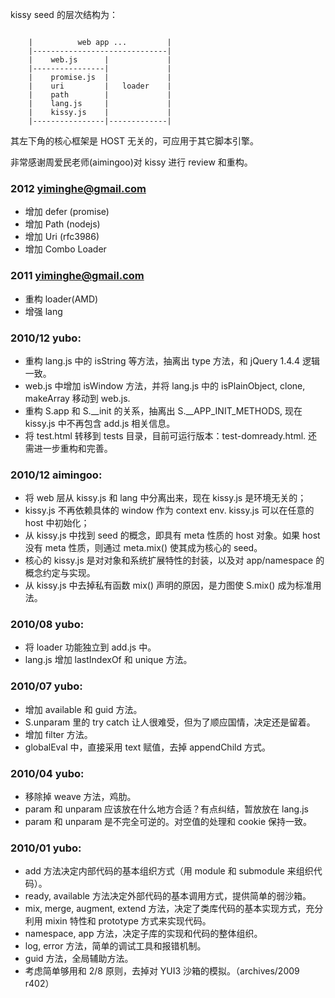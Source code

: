 
kissy seed 的层次结构为：

<pre><code>
    |          web app ...         |
    |------------------------------|
    |    web.js      |             |
    |----------------|             |
    |    promise.js  |             |
    |    uri         |   loader    |
    |    path        |             |
    |    lang.js     |             |
    |    kissy.js    |             |
    |----------------|-------------|
</code></pre>
其左下角的核心框架是 HOST 无关的，可应用于其它脚本引擎。

非常感谢周爱民老师(aimingoo)对 kissy 进行 review 和重构。

### 2012 yiminghe@gmail.com
 - 增加 defer (promise)
 - 增加 Path (nodejs)
 - 增加 Uri (rfc3986)
 - 增加 Combo Loader

### 2011 yiminghe@gmail.com

 - 重构 loader(AMD)
 - 增强 lang

### 2010/12 yubo:

 - 重构 lang.js 中的 isString 等方法，抽离出 type 方法，和 jQuery 1.4.4 逻辑一致。
 - web.js 中增加 isWindow 方法，并将 lang.js 中的 isPlainObject, clone, makeArray 移动到 web.js.
 - 重构 S.app 和 S.__init 的关系，抽离出 S.__APP_INIT_METHODS, 现在 kissy.js 中不再包含 add.js 相关信息。
 - 将 test.html 转移到 tests 目录，目前可运行版本：test-domready.html. 还需进一步重构和完善。

### 2010/12 aimingoo:

 - 将 web 层从 kissy.js 和 lang 中分离出来，现在 kissy.js 是环境无关的；
 - kissy.js 不再依赖具体的 window 作为 context env. kissy.js 可以在任意的 host 中初始化；
 - 从 kissy.js 中找到 seed 的概念，即具有 meta 性质的 host 对象。如果 host 没有 meta 性质，则通过 meta.mix() 使其成为核心的 seed。
 - 核心的 kissy.js 是对对象和系统扩展特性的封装，以及对 app/namespace 的概念约定与实现。
 - 从 kissy.js 中去掉私有函数 mix() 声明的原因，是力图使 S.mix() 成为标准用法。

### 2010/08 yubo:

 - 将 loader 功能独立到 add.js 中。
 - lang.js 增加 lastIndexOf 和 unique 方法。

### 2010/07 yubo:

 - 增加 available 和 guid 方法。
 - S.unparam 里的 try catch 让人很难受，但为了顺应国情，决定还是留着。
 - 增加 filter 方法。
 - globalEval 中，直接采用 text 赋值，去掉 appendChild 方式。

### 2010/04 yubo:

 - 移除掉 weave 方法，鸡肋。
 - param 和 unparam 应该放在什么地方合适？有点纠结，暂放放在 lang.js
 - param 和 unparam 是不完全可逆的。对空值的处理和 cookie 保持一致。

### 2010/01 yubo:

 - add 方法决定内部代码的基本组织方式（用 module 和 submodule 来组织代码）。
 - ready, available 方法决定外部代码的基本调用方式，提供简单的弱沙箱。
 - mix, merge, augment, extend 方法，决定了类库代码的基本实现方式，充分利用 mixin 特性和 prototype 方式来实现代码。
 - namespace, app 方法，决定子库的实现和代码的整体组织。
 - log, error 方法，简单的调试工具和报错机制。
 - guid 方法，全局辅助方法。
 - 考虑简单够用和 2/8 原则，去掉对 YUI3 沙箱的模拟。（archives/2009 r402）
